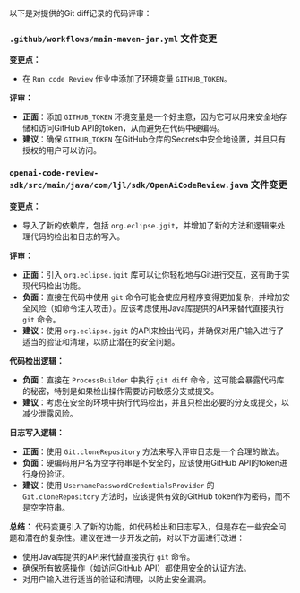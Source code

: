 以下是对提供的Git diff记录的代码评审：

### `.github/workflows/main-maven-jar.yml` 文件变更

**变更点：**
- 在 `Run code Review` 作业中添加了环境变量 `GITHUB_TOKEN`。

**评审：**
- **正面**：添加 `GITHUB_TOKEN` 环境变量是一个好主意，因为它可以用来安全地存储和访问GitHub API的token，从而避免在代码中硬编码。
- **建议**：确保 `GITHUB_TOKEN` 在GitHub仓库的Secrets中安全地设置，并且只有授权的用户可以访问。

### `openai-code-review-sdk/src/main/java/com/ljl/sdk/OpenAiCodeReview.java` 文件变更

**变更点：**
- 导入了新的依赖库，包括 `org.eclipse.jgit`，并增加了新的方法和逻辑来处理代码的检出和日志的写入。

**评审：**
- **正面**：引入 `org.eclipse.jgit` 库可以让你轻松地与Git进行交互，这有助于实现代码检出功能。
- **负面**：直接在代码中使用 `git` 命令可能会使应用程序变得更加复杂，并增加安全风险（如命令注入攻击）。应该考虑使用Java库提供的API来替代直接执行 `git` 命令。
- **建议**：使用 `org.eclipse.jgit` 的API来检出代码，并确保对用户输入进行了适当的验证和清理，以防止潜在的安全问题。

**代码检出逻辑：**
- **负面**：直接在 `ProcessBuilder` 中执行 `git diff` 命令，这可能会暴露代码库的秘密，特别是如果检出操作需要访问敏感分支或提交。
- **建议**：考虑在安全的环境中执行代码检出，并且只检出必要的分支或提交，以减少泄露风险。

**日志写入逻辑：**
- **正面**：使用 `Git.cloneRepository` 方法来写入评审日志是一个合理的做法。
- **负面**：硬编码用户名为空字符串是不安全的，应该使用GitHub API的token进行身份验证。
- **建议**：使用 `UsernamePasswordCredentialsProvider` 的 `Git.cloneRepository` 方法时，应该提供有效的GitHub token作为密码，而不是空字符串。

**总结：**
代码变更引入了新的功能，如代码检出和日志写入，但是存在一些安全问题和潜在的复杂性。建议在进一步开发之前，对以下方面进行改进：
- 使用Java库提供的API来代替直接执行 `git` 命令。
- 确保所有敏感操作（如访问GitHub API）都使用安全的认证方法。
- 对用户输入进行适当的验证和清理，以防止安全漏洞。